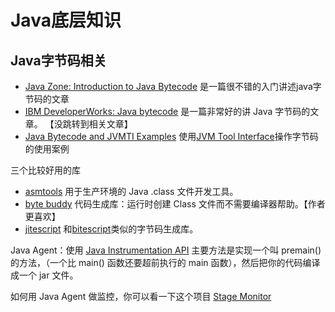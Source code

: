 # Java底层知识

## Java字节码相关

* [Java Zone: Introduction to Java Bytecode](https://dzone.com/articles/introduction-to-java-bytecode) 是一篇很不错的入门讲述java字节码的文章
* [IBM DeveloperWorks: Java bytecode](https://www.ibm.com/developerworks/library/it-haggar_bytecode/index.html) 是一篇非常好的讲 Java 字节码的文章。 【没跳转到相关文章】
* [Java Bytecode and JVMTI Examples](https://github.com/jon-bell/bytecode-examples) 使用[JVM Tool Interface](https://docs.oracle.com/javase/7/docs/platform/jvmti/jvmti.html)操作字节码的使用案例

三个比较好用的库
* [asmtools](https://wiki.openjdk.java.net/display/CodeTools/asmtools) 用于生产环境的 Java .class 文件开发工具。
* [byte buddy](http://bytebuddy.net/) 代码生成库：运行时创建 Class 文件而不需要编译器帮助。【作者更喜欢】
* [jitescript](https://github.com/qmx/jitescript) 和[bitescript](https://github.com/headius/bitescript)类似的字节码生成库。


Java Agent：使用 [Java Instrumentation API](https://stackoverflow.com/questions/11898566/tutorials-about-javaagents) 主要方法是实现一个叫 premain() 的方法，（一个比 main() 函数还要超前执行的 main 函数），然后把你的代码编译成一个 jar 文件。


如何用 Java Agent 做监控，你可以看一下这个项目 [Stage Monitor](http://www.stagemonitor.org/)